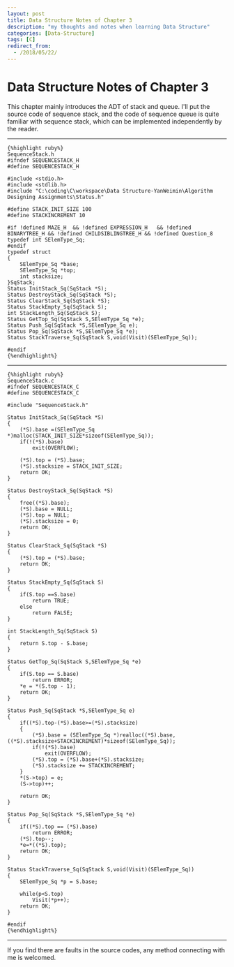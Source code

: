 ```yaml
---
layout: post
title: Data Structure Notes of Chapter 3
description: "my thoughts and notes when learning Data Structure"
categories: [Data-Structure]
tags: [C]
redirect_from:
  - /2018/05/22/
---
```

# Data Structure Notes of Chapter 3

This chapter mainly introduces the ADT of stack and queue. I'll put the source code of sequence stack, and the code of sequence queue is quite familiar with sequence stack, which can be implemented independently by the reader.

---

	{%highlight ruby%}
	SequenceStack.h
    #ifndef SEQUENCESTACK_H
    #define SEQUENCESTACK_H

    #include <stdio.h>
    #include <stdlib.h>
    #include "C:\coding\C\workspace\Data Structure-YanWeimin\Algorithm Designing Assignments\Status.h"

    #define STACK_INIT_SIZE 100
    #define STACKINCREMENT 10

    #if !defined MAZE_H  && !defined EXPRESSION_H   && !defined BINARYTREE_H && !defined CHILDSIBLINGTREE_H && !defined Question_8
    typedef int SElemType_Sq;
    #endif
    typedef struct
    {
        SElemType_Sq *base;
        SElemType_Sq *top;
        int stacksize;
    }SqStack;
    Status InitStack_Sq(SqStack *S);
    Status DestroyStack_Sq(SqStack *S);
    Status ClearStack_Sq(SqStack *S);
    Status StackEmpty_Sq(SqStack S);
    int StackLength_Sq(SqStack S);
    Status GetTop_Sq(SqStack S,SElemType_Sq *e);
    Status Push_Sq(SqStack *S,SElemType_Sq e);
    Status Pop_Sq(SqStack *S,SElemType_Sq *e);
    Status StackTraverse_Sq(SqStack S,void(Visit)(SElemType_Sq));

    #endif
	{%endhighlight%}

---

	{%highlight ruby%}
	SequenceStack.c
    #ifndef SEQUENCESTACK_C
    #define SEQUENCESTACK_C

    #include "SequenceStack.h"

    Status InitStack_Sq(SqStack *S)
    {
        (*S).base =(SElemType_Sq *)malloc(STACK_INIT_SIZE*sizeof(SElemType_Sq));
        if(!(*S).base)
            exit(OVERFLOW);

        (*S).top = (*S).base;
        (*S).stacksize = STACK_INIT_SIZE;
        return OK;
    }

    Status DestroyStack_Sq(SqStack *S)
    {
        free((*S).base);
        (*S).base = NULL;
        (*S).top = NULL;
        (*S).stacksize = 0;
        return OK;
    }

    Status ClearStack_Sq(SqStack *S)
    {
        (*S).top = (*S).base;
        return OK;
    }

    Status StackEmpty_Sq(SqStack S)
    {
        if(S.top ==S.base)
            return TRUE;
        else
            return FALSE;
    }

    int StackLength_Sq(SqStack S)
    {
        return S.top - S.base;
    }

    Status GetTop_Sq(SqStack S,SElemType_Sq *e)
    {
        if(S.top == S.base)
            return ERROR;
        *e = *(S.top - 1);
        return OK;
    }

    Status Push_Sq(SqStack *S,SElemType_Sq e)
    {
        if((*S).top-(*S).base>=(*S).stacksize)
        {
            (*S).base = (SElemType_Sq *)realloc((*S).base,((*S).stacksize+STACKINCREMENT)*sizeof(SElemType_Sq));
            if(!(*S).base)
                exit(OVERFLOW);
            (*S).top = (*S).base+(*S).stacksize;
            (*S).stacksize += STACKINCREMENT;
        }
        *(S->top) = e;
        (S->top)++;

        return OK;
    }

    Status Pop_Sq(SqStack *S,SElemType_Sq *e)
    {
        if((*S).top == (*S).base)
            return ERROR;
        (*S).top--;
        *e=*((*S).top);
        return OK;
    }

    Status StackTraverse_Sq(SqStack S,void(Visit)(SElemType_Sq))
    {
        SElemType_Sq *p = S.base;

        while(p<S.top)
            Visit(*p++);
        return OK;
    }

    #endif
	{%endhighlight%}

---
  If you find there are faults in the source codes, any method connecting with me is welcomed.
